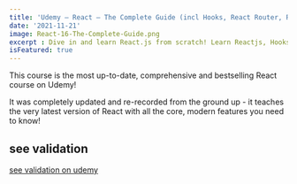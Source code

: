 ```yaml
---
title: 'Udemy – React – The Complete Guide (incl Hooks, React Router, Redux) 2021-12'
date: '2021-11-21'
image: React-16-The-Complete-Guide.png
excerpt : Dive in and learn React.js from scratch! Learn Reactjs, Hooks, Redux, React Routing, Animations, Next.js and way more!
isFeatured: true
--- 
```




This course is the most up-to-date, comprehensive and bestselling React course on Udemy!

It was completely updated and re-recorded from the ground up - it teaches the very latest version of React with all the core, modern features you need to know!
## see validation


[see validation on udemy](https://downloadly.ir/elearning/video-tutorials/react-16-the-complete-guide-incl-redux-5/)
